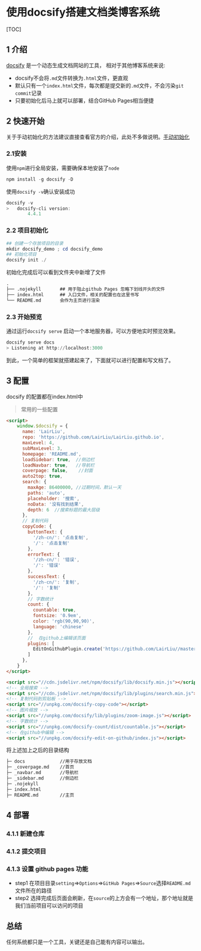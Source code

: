 # 使用docsify搭建文档类博客系统

[TOC]

## 1 介绍
[docsify](https://docsify.js.org/#/zh-cn/) 是一个动态生成文档网站的工具，
相对于其他博客系统来说:

+ docsify不会将`.md`文件转换为`.html`文件，更直观
+ 默认只有一个`index.html`文件，每次都是提交新的`.md`文件，不会污染`git commit`记录
+ 只要初始化后马上就可以部署，结合GitHub Pages相当便捷

## 2 快速开始

关于手动初始化的方法建议直接查看官方的介绍，此处不多做说明。[手动初始化]([https://docsify.js.org/#/zh-cn/quickstart?id=%e6%89%8b%e5%8a%a8%e5%88%9d%e5%a7%8b%e5%8c%96](https://docsify.js.org/#/zh-cn/quickstart?id=手动初始化))

### 2.1安装

使用`npm`进行全局安装，需要确保本地安装了`node`

```powershell
npm install -g docsify -D
```

使用`docsify -v`确认安装成功

```powershell
docsify -v
>	docsify-cli version:
   		4.4.1
```

### 2.2 项目初始化

```powershell
## 创建一个存放项目的目录
mkdir docsify_demo ; cd docsify_demo
## 初始化项目
docsify init ./
```

初始化完成后可以看到文件夹中新增了文件

```markdown
.
├── .nojekyll		## 用于阻止github Pages 忽略下划线开头的文件
├── index.html		## 入口文件，相关的配置也在这里书写
└── README.md		会作为主页进行渲染
```

### 2.3 开始预览

通过运行`docsify serve` 启动一个本地服务器，可以方便地实时预览效果。

```powershell
docsify serve docs
> Listening at http://localhost:3000
```

到此，一个简单的框架就搭建起来了，下面就可以进行配置和写文档了。

## 3 配置

docsify 的配置都在index.html中

> 常用的一些配置

```html
<script>
    window.$docsify = {
      name: 'LairLiu',
      repo: 'https://github.com/LairLiu/LairLiu.github.io',
      maxLevel: 4,
      subMaxLevel: 3,
      homepage: 'README.md',
      loadSidebar: true,  //侧边栏
      loadNavbar: true,   //导航栏
      coverpage: false,    //封面
      auto2top: true,
      search: {
        maxAge: 86400000, //过期时间，默认一天
        paths: 'auto',
        placeholder: '搜索',
        noData: '没有找到结果',
        depth: 6  //搜索标题的最大层级
      },
      // 复制代码
      copyCode: {
        buttonText: {
          '/zh-cn/': '点击复制',
          '/': '点击复制'
        },
        errorText: {
          '/zh-cn/': '错误',
          '/': '错误'
        },
        successText: {
          '/zh-cn/': '复制',
          '/': '复制'
        },
        // 字数统计
        count: {
          countable: true,
          fontsize: '0.9em',
          color: 'rgb(90,90,90)',
          language: 'chinese'
        },
        //  在github上编辑该页面
        plugins: [
          EditOnGithubPlugin.create('https://github.com/LairLiu//master/')
        ]
      },
    }
</script>

<script src="//cdn.jsdelivr.net/npm/docsify/lib/docsify.min.js"></script>
<!-- 全局搜索 -->
<script src="//cdn.jsdelivr.net/npm/docsify/lib/plugins/search.min.js"></script>
<!-- 复制代码到剪贴板 -->
<script src="//unpkg.com/docsify-copy-code"></script>
<!-- 图片缩放 -->
<script src="//unpkg.com/docsify/lib/plugins/zoom-image.js"></script>
<!-- 字数统计 -->
<script src="//unpkg.com/docsify-count/dist/countable.js"></script>
<!-- 在github中编辑 -->
<script src="//unpkg.com/docsify-edit-on-github/index.js"></script>
```

将上述加上之后的目录结构

```markdown
├─ docs				//用于存放文档
├─ _coverpage.md	//首页
├─ _navbar.md		//导航栏
├─ _sidebar.md		//侧边栏
├─ .nojekyll
├─ index.html
├─ README.md		//主页
```

## 4 部署

### 4.1.1 新建仓库

### 4.1.2 提交项目

### 4.1.3 设置 github pages 功能

+ step1 在项目目录`setting`=>`Options`=>`GitHub Pages`=>`Source`选择`README.md`文件所在的路径
+ step2 选择完成后页面会刷新，在`source`的上方会有一个地址，那个地址就是我们当前项目可以访问的项目

## 总结

任何系统都只是一个工具，关键还是自己能有内容可以输出。








